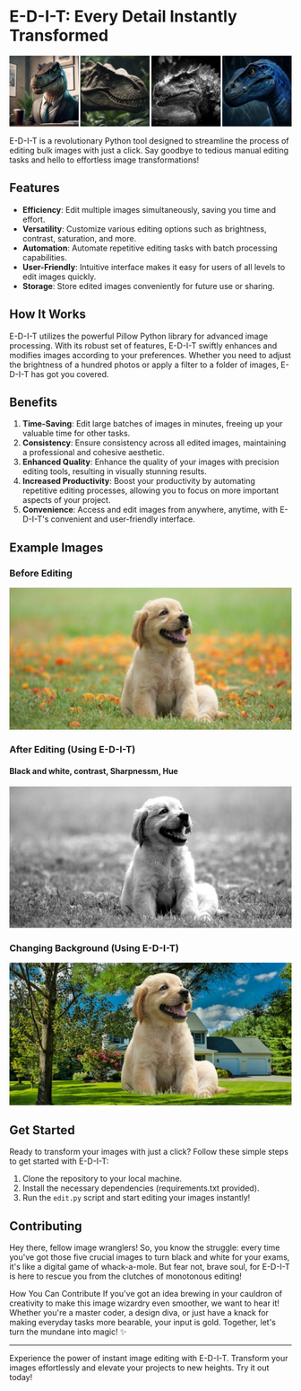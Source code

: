# E-D-I-T: Every Detail Instantly Transformed
![Banner](baner.png)

E-D-I-T is a revolutionary Python tool designed to streamline the process of editing bulk images with just a click. Say goodbye to tedious manual editing tasks and hello to effortless image transformations!

## Features

- **Efficiency**: Edit multiple images simultaneously, saving you time and effort.
- **Versatility**: Customize various editing options such as brightness, contrast, saturation, and more.
- **Automation**: Automate repetitive editing tasks with batch processing capabilities.
- **User-Friendly**: Intuitive interface makes it easy for users of all levels to edit images quickly.
- **Storage**: Store edited images conveniently for future use or sharing.

## How It Works

E-D-I-T utilizes the powerful Pillow Python library for advanced image processing. With its robust set of features, E-D-I-T swiftly enhances and modifies images according to your preferences. Whether you need to adjust the brightness of a hundred photos or apply a filter to a folder of images, E-D-I-T has got you covered.

## Benefits

1. **Time-Saving**: Edit large batches of images in minutes, freeing up your valuable time for other tasks.
2. **Consistency**: Ensure consistency across all edited images, maintaining a professional and cohesive aesthetic.
3. **Enhanced Quality**: Enhance the quality of your images with precision editing tools, resulting in visually stunning results.
4. **Increased Productivity**: Boost your productivity by automating repetitive editing processes, allowing you to focus on more important aspects of your project.
5. **Convenience**: Access and edit images from anywhere, anytime, with E-D-I-T's convenient and user-friendly interface.

## Example Images

### Before Editing
![Puppy](puppy.jpeg)

### After Editing (Using E-D-I-T) 
#### Black and white, contrast, Sharpnessm, Hue
![After Editing](edited_puppy.jpg)

### Changing Background (Using E-D-I-T) 
![After Editing](new_background.jpg)

## Get Started

Ready to transform your images with just a click? Follow these simple steps to get started with E-D-I-T:

1. Clone the repository to your local machine.
2. Install the necessary dependencies (requirements.txt provided).
3. Run the `edit.py` script and start editing your images instantly!

## Contributing

Hey there, fellow image wranglers! So, you know the struggle: every time you've got those five crucial images to turn black and white for your exams, it's like a digital game of whack-a-mole. But fear not, brave soul, for E-D-I-T is here to rescue you from the clutches of monotonous editing!

How You Can Contribute
If you've got an idea brewing in your cauldron of creativity to make this image wizardry even smoother, we want to hear it! Whether you're a master coder, a design diva, or just have a knack for making everyday tasks more bearable, your input is gold.
Together, let's turn the mundane into magic! ✨


---

Experience the power of instant image editing with E-D-I-T. Transform your images effortlessly and elevate your projects to new heights. Try it out today!
